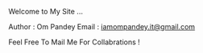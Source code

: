 Welcome to My Site ...

Author  :  Om Pandey 
Email : iamompandey.it@gmail.com

Feel Free To Mail Me For Collabrations !
